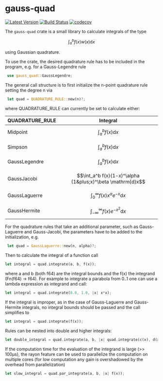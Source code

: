 # gauss-quad

[![Latest Version](https://img.shields.io/crates/v/gauss-quad.svg)](https://crates.io/crates/gauss-quad)
[![Build Status](https://github.com/domidre/gauss-quad/actions/workflows/rust.yml/badge.svg)](https://github.com/domidre/gauss-quad/actions/workflows/rust.yml)
[![codecov](https://codecov.io/gh/DomiDre/gauss-quad/graph/badge.svg?token=YUP5Y77ER2)](https://codecov.io/gh/DomiDre/gauss-quad)

The `gauss-quad` crate is a small library to calculate integrals of the type

$$\int_a^b f(x) w(x) \mathrm{d}x$$

using Gaussian quadrature.

To use the crate, the desired quadrature rule has to be included in the program, e.g. for a Gauss-Legendre rule

```rust
 use gauss_quad::GaussLegendre;
```

The general call structure is to first initialize the n-point quadrature rule setting the degree n via

```rust
 let quad = QUADRATURE_RULE::new(n)?;
```

where QUADRATURE_RULE can currently be set to calculate either:

| QUADRATURE_RULE | Integral                                                   |
| --------------- | ---------------------------------------------------------- |
| Midpoint        | $$\int_a^b f(x) \mathrm{d}x$$                              |
| Simpson         | $$\int_a^b f(x) \mathrm{d}x$$                              |
| GaussLegendre   | $$\int_a^b f(x) \mathrm{d}x$$                              |
| GaussJacobi     | $$\int_a^b f(x)(1-x)^\alpha (1&plus;x)^\beta \mathrm{d}x$$ |
| GaussLaguerre   | $$\int_{0}^\infty f(x)x^\alpha e^{-x} \mathrm{d}x$$        |
| GaussHermite    | $$\int_{-\infty}^\infty f(x) e^{-x^2} \mathrm{d}x$$        |

For the quadrature rules that take an additional parameter, such as Gauss-Laguerre and Gauss-Jacobi, the parameters have to be added to the initialization, e.g.

```rust
 let quad = GaussLaguerre::new(n, alpha)?;
```

Then to calculate the integral of a function call

```rust
let integral = quad.integrate(a, b, f(x));
```

where a and b (both f64) are the integral bounds and the f(x) the integrand (Fn(f64) -> f64).
For example to integrate a parabola from 0..1 one can use a lambda expression as integrand and call:

```rust
let integral = quad.integrate(0.0, 1.0, |x| x*x);
```

If the integral is improper, as in the case of Gauss-Laguerre and Gauss-Hermite integrals, no integral bounds should be passed and the call simplifies to

```rust
let integral = quad.integrate(f(x));
```

Rules can be nested into double and higher integrals:

```rust
let double_integral = quad.integrate(a, b, |x| quad.integrate(c(x), d(x), |y| f(x, y)));
```

If the computation time for the evaluation of the integrand is large (>> 100µs), the rayon feature can be used to parallelize the computation on multiple cores (for low computation any gain is overshadowed by the overhead from parallelization)

```rust
let slow_integral = quad.par_integrate(a, b, |x| f(x));
```
